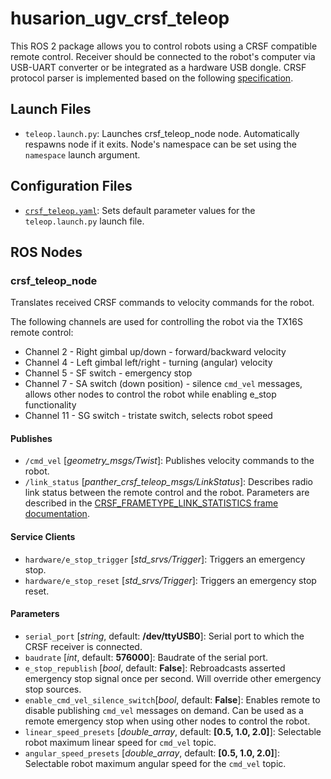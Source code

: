 # husarion_ugv_crsf_teleop

This ROS 2 package allows you to control robots using a CRSF compatible remote control. Receiver should be connected to the robot's computer via USB-UART converter or be integrated as a hardware USB dongle. CRSF protocol parser is implemented based on the following [specification](https://github.com/crsf-wg/crsf/wiki).

## Launch Files

- `teleop.launch.py`: Launches crsf_teleop_node node. Automatically respawns node if it exits. Node's namespace can be set using the `namespace` launch argument.

## Configuration Files

- [`crsf_teleop.yaml`](./config/crsf_teleop.yaml): Sets default parameter values for the `teleop.launch.py` launch file.

## ROS Nodes

### crsf_teleop_node

Translates received CRSF commands to velocity commands for the robot.

The following channels are used for controlling the robot via the TX16S remote control:
- Channel 2 - Right gimbal up/down - forward/backward velocity
- Channel 4 - Left gimbal left/right - turning (angular) velocity
- Channel 5 - SF switch - emergency stop
- Channel 7 - SA switch (down position) - silence `cmd_vel` messages, allows other nodes to control the robot while enabling e_stop functionality
- Channel 11 - SG switch - tristate switch, selects robot speed

#### Publishes

- `/cmd_vel` [*geometry_msgs/Twist*]: Publishes velocity commands to the robot.
- `/link_status` [*panther_crsf_teleop_msgs/LinkStatus*]: Describes radio link status between the remote control and the robot. Parameters are described in the [CRSF_FRAMETYPE_LINK_STATISTICS frame documentation](https://github.com/crsf-wg/crsf/wiki/CRSF_FRAMETYPE_LINK_STATISTICS).

#### Service Clients

- `hardware/e_stop_trigger` [*std_srvs/Trigger*]: Triggers an emergency stop.
- `hardware/e_stop_reset` [*std_srvs/Trigger*]: Triggers an emergency stop reset.

#### Parameters

- `serial_port` [*string*, default: **/dev/ttyUSB0**]: Serial port to which the CRSF receiver is connected.
- `baudrate` [*int*, default: **576000**]: Baudrate of the serial port.
- `e_stop_republish` [*bool*, default: **False**]: Rebroadcasts asserted emergency stop signal once per second. Will override other emergency stop sources.
- `enable_cmd_vel_silence_switch`[*bool*, default: **False**]: Enables remote to disable publishing `cmd_vel` messages on demand. Can be used as a remote emergency stop when using other nodes to control the robot.
- `linear_speed_presets` [*double_array*, default: **[0.5, 1.0, 2.0]**]: Selectable robot maximum linear speed for `cmd_vel` topic.
- `angular_speed_presets` [*double_array*, default: **[0.5, 1.0, 2.0]**]: Selectable robot maximum angular speed for the `cmd_vel` topic.
